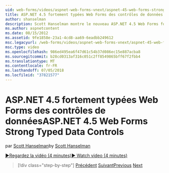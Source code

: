 ```yaml
---
uid: web-forms/videos/aspnet-web-forms-vnext/aspnet-45-web-forms-strong-typed-data-controls
title: ASP.NET 4.5 fortement typées Web Forms des contrôles de données | Microsoft Docs
author: shanselman
description: Scott Hanselman montre le nouveau ASP.NET 4.5 Web Forms fort contrôles de données typés.
ms.author: aspnetcontent
ms.date: 08/15/2012
ms.assetid: 9fe1858e-23a1-4cd8-aa69-6eadbb249612
msc.legacyurl: /web-forms/videos/aspnet-web-forms-vnext/aspnet-45-web-forms-strong-typed-data-controls
msc.type: video
ms.openlocfilehash: 986ed495ea6f47d61c54b37d086ec15e887acba8
ms.sourcegitcommit: b28cd0313af316c051c2ff8549865bff67f2fbb4
ms.translationtype: MT
ms.contentlocale: fr-FR
ms.lasthandoff: 07/05/2018
ms.locfileid: "37821577"
---
```

<a name="aspnet-45-web-forms-strong-typed-data-controls"></a><span data-ttu-id="11f1e-103">ASP.NET 4.5 fortement typées Web Forms des contrôles de données</span><span class="sxs-lookup"><span data-stu-id="11f1e-103">ASP.NET 4.5 Web Forms Strong Typed Data Controls</span></span>
====================
<span data-ttu-id="11f1e-104">par [Scott Hanselman](https://github.com/shanselman)</span><span class="sxs-lookup"><span data-stu-id="11f1e-104">by [Scott Hanselman](https://github.com/shanselman)</span></span>

[<span data-ttu-id="11f1e-105">&#9654;Regardez la vidéo (4 minutes)</span><span class="sxs-lookup"><span data-stu-id="11f1e-105">&#9654; Watch video (4 minutes)</span></span>](https://channel9.msdn.com/Blogs/ASP-NET-Site-Videos/aspnet-45-web-forms-strong-typed-data-controls)

> [!div class="step-by-step"]
> <span data-ttu-id="11f1e-106">[Précédent](aspnet-45-web-forms-model-binding.md)
> [Suivant](aspnet-vnext-videos-bundling-and-minification.md)</span><span class="sxs-lookup"><span data-stu-id="11f1e-106">[Previous](aspnet-45-web-forms-model-binding.md)
[Next](aspnet-vnext-videos-bundling-and-minification.md)</span></span>
